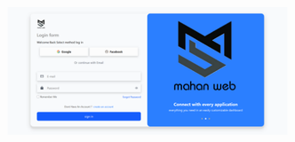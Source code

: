 ![Example](https://github.com/mahan-salami/login-form.github.io/blob/main/login/Mahan%20Web%20Login.png)
